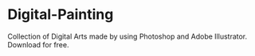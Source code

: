 # Digital-Painting

Collection of Digital Arts made by using Photoshop and Adobe Illustrator.
Download for free.
